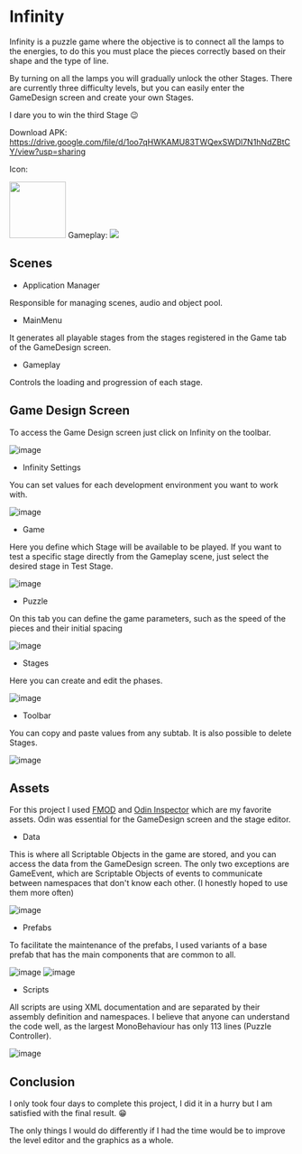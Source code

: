 # Infinity

Infinity is a puzzle game where the objective is to connect all the lamps to the energies, to do this you must place the pieces correctly based on their shape and the type of line.

By turning on all the lamps you will gradually unlock the other Stages. There are currently three difficulty levels, but you can easily enter the GameDesign screen and create your own Stages.

I dare you to win the third Stage 😉

Download APK: https://drive.google.com/file/d/1oo7qHWKAMU83TWQexSWDl7N1hNdZBtCY/view?usp=sharing

Icon: 

<img src="https://user-images.githubusercontent.com/64444068/138526659-6c69de3a-8821-458c-8c0b-8257148e1e46.png" width="100" height="100" />
Gameplay:

<img src="https://user-images.githubusercontent.com/64444068/138524196-08574d3a-40de-4d18-a9d7-e62234d16c59.png"/>
   
## Scenes
- Application Manager

Responsible for managing scenes, audio and object pool.

- MainMenu

It generates all playable stages from the stages registered in the Game tab of the GameDesign screen. 

- Gameplay

Controls the loading and progression of each stage.
 
## Game Design Screen

To access the Game Design screen just click on Infinity on the toolbar.

![image](https://user-images.githubusercontent.com/64444068/138476944-0aefc655-6862-435e-add2-0220ff901c83.png)

- Infinity Settings

You can set values for each development environment you want to work with.

![image](https://user-images.githubusercontent.com/64444068/138477020-7ade1e7e-a35d-4f3f-acc8-6c884fea25c5.png)

- Game

Here you define which Stage will be available to be played. If you want to test a specific stage directly from the Gameplay scene, just select the desired stage in Test Stage.

![image](https://user-images.githubusercontent.com/64444068/138474889-53a90305-627d-459e-a16b-8590e982d0a4.png)

- Puzzle

On this tab you can define the game parameters, such as the speed of the pieces and their initial spacing

![image](https://user-images.githubusercontent.com/64444068/138476625-e2bd02eb-8027-4c34-b6a8-a294164bb61c.png)

- Stages

Here you can create and edit the phases.

![image](https://user-images.githubusercontent.com/64444068/138475699-497bb893-6122-49ff-832a-56c93e6a8b3a.png)

- Toolbar

You can copy and paste values from any subtab. It is also possible to delete Stages.

![image](https://user-images.githubusercontent.com/64444068/138476010-f11ef110-d8b8-4394-86c1-238294e14c7c.png)

## Assets

For this project I used [FMOD](https://www.fmod.com/) and [Odin Inspector](https://odininspector.com/) which are my favorite assets. Odin was essential for the GameDesign screen and the stage editor.

- Data

This is where all Scriptable Objects in the game are stored, and you can access the data from the GameDesign screen. The only two exceptions are GameEvent, which are Scriptable Objects of events to communicate between namespaces that don't know each other. (I honestly hoped to use them more often)

![image](https://user-images.githubusercontent.com/64444068/138525751-8b188b16-7476-4cf2-b181-356519808881.png)

- Prefabs

To facilitate the maintenance of the prefabs, I used variants of a base prefab that has the main components that are common to all.

![image](https://user-images.githubusercontent.com/64444068/138486886-b71a3d70-4721-4459-96ec-321b9f48be0d.png)
![image](https://user-images.githubusercontent.com/64444068/138478870-061ab549-9c99-43ee-a7c9-60aa7156d4ba.png)

- Scripts

All scripts are using XML documentation and are separated by their assembly definition and namespaces. I believe that anyone can understand the code well, as the largest MonoBehaviour has only 113 lines (Puzzle Controller).

![image](https://user-images.githubusercontent.com/64444068/138525046-e1517234-2856-4024-9e77-cebe47d4f2d6.png)

## Conclusion

I only took four days to complete this project, I did it in a hurry but I am satisfied with the final result. 😁

The only things I would do differently if I had the time would be to improve the level editor and the graphics as a whole. 
